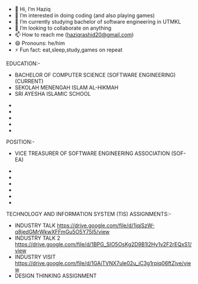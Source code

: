- 👋 Hi, I’m Haziq
- 👀 I’m interested in doing coding (and also playing games)
- 🌱 I’m currently studying bachelor of software engineering in UTMKL
- 💞️ I’m looking to collaborate on anything
- 📫 How to reach me (haziqrashid20@gmail.com)
- 😄 Pronouns: he/him
- ⚡ Fun fact: eat,sleep,study,games on repeat


EDUCATION:-

* BACHELOR OF COMPUTER SCIENCE (SOFTWARE ENGINEERING) (CURRENT)
* SEKOLAH MENENGAH ISLAM AL-HIKMAH
* SRI AYESHA ISLAMIC SCHOOL

-
-
-
-
-

  POSITION:-

* VICE TREASURER OF SOFTWARE ENGINEERING ASSOCIATION (SOF-EA)


-
-
-
-
-
-

TECHNOLOGY AND INFORMATION SYSTEM (TIS) ASSIGNMENTS:-

* INDUSTRY TALK https://drive.google.com/file/d/1iqjSzW-q8jedGMrWkwXFFmGu5O5Y75I5/view
* INDUSTRY TALK 2 https://drive.google.com/file/d/1BPG_SIO5OsKg2D9B1l2Hy1v2F2rEQxS1/view
* INDUSTRY VISIT https://drive.google.com/file/d/1GAiTVNX7ule02u_iC3g1rpiq06ftZive/view
* DESIGN THINKING ASSIGNMENT 
  





<!---
Akicwan/Akicwan is a ✨ special ✨ repository because its `README.md` (this file) appears on your GitHub profile.
You can click the Preview link to take a look at your changes.
--->
